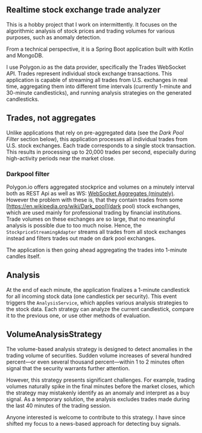 ## Realtime stock exchange trade analyzer

This is a hobby project that I work on intermittently. It focuses on the algorithmic analysis of stock prices and trading volumes for various purposes, such as anomaly detection.

From a technical perspective, it is a Spring Boot application built with Kotlin and MongoDB.

I use Polygon.io as the data provider, specifically the Trades WebSocket API. Trades represent individual stock exchange transactions. This application is capable of streaming all trades from U.S. exchanges in real time, aggregating them into different time intervals (currently 1-minute and 30-minute candlesticks), and running analysis strategies on the generated candlesticks.

## Trades, not aggregates

Unlike applications that rely on pre-aggregated data (see the *Dark Pool Filter* section below), this application processes all individual trades from U.S. stock exchanges. Each trade corresponds to a single stock transaction. This results in processing up to 20,000 trades per second, especially during high-activity periods near the market close.

### Darkpool filter

Polygon.io offers aggregated stockprice and volumes on a minutely interval both as REST Api as well as WS: [WebSocket Aggregates (minutely)](https://polygon.io/docs/stocks/ws_stocks_am).
However the problem with these is, that they contain trades from some [https://en.wikipedia.org/wiki/Dark_pool](dark pool) stock exchanges,
which are used mainly for professional trading by financial institutions. Trade volumes on these exchanges are so large, that no meaningful
analysis is possible due to too much noise. Hence, the `StockpriceStreamingAdapter` streams all trades from all stock exchanges instead and filters
trades out made on dark pool exchanges.

The application is then going ahead aggregating the trades into 1-minute candles itself.

## Analysis

At the end of each minute, the application finalizes a 1-minute candlestick for all incoming stock data (one candlestick per security). This event triggers the `AnalysisService`, which applies various analysis strategies to the stock data. Each strategy can analyze the current candlestick, compare it to the previous one, or use other methods of evaluation.

## VolumeAnalysisStrategy

The volume-based analysis strategy is designed to detect anomalies in the trading volume of securities. Sudden volume increases of several hundred percent—or even several thousand percent—within 1 to 2 minutes often signal that the security warrants further attention.

However, this strategy presents significant challenges. For example, trading volumes naturally spike in the final minutes before the market closes, which the strategy may mistakenly identify as an anomaly and interpret as a buy signal. As a temporary solution, the analysis excludes trades made during the last 40 minutes of the trading session.

Anyone interested is welcome to contribute to this strategy. I have since shifted my focus to a news-based approach for detecting buy signals.
